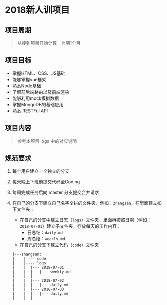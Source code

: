 # 2018新人训项目

## 项目周期
> 从接到项目开始计算，为期1个月

## 项目目标
- 掌握HTML、CSS、JS基础
- 能够掌握vue框架
- 熟悉Node基础
- 了解前后端路由以及前端渲染
- 能够利用mock模拟数据
- 掌握MongoDB的基础应用
- 熟悉 RESTFul API

## 项目内容
> 参考本项目 logs 中的对应说明

## 规范要求
1. 每个用户建立一个独立的分支
2. 每天晚上下班前提交代码至Coding
3. 每周完成任务后向 master 分支提交合并请求
4. 在自己的分支下建立自己名字全拼的文件夹，例如：`zhangsan`，在里面建立如下文件夹：
	- 在自己的分支中建立日志（`logs`）文件夹，里面再按照日期（例如：`2018-07-01`）建立子文件夹，存放每天的工作内容：
		- 日总结：`daily.md`
	    - 周总结：`weekly.md`
	- 在自己的分支下建立代码（`code`）文件夹

	```
	|---zhangsan:
	|    |---- code
	|    |---- logs
	|    |	|--- 2018-07-01
	|    |	|	|--- weekly.md
	|    |	|
	|    |	|--- 2018-07-02
	|    |	|	|--- daily.md
	|    |	|--- 2018-07-03
	|    |	|	|--- daily.md
	|    |	|
	    
	```

